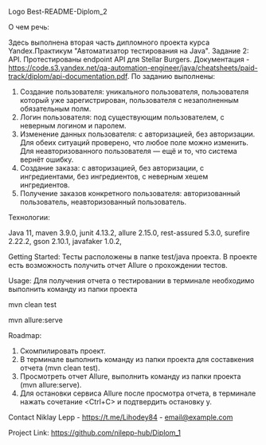 Logo
Best-README-Diplom_2

О чем речь:

Здесь выполнена вторая часть дипломного проекта курса Yandex.Практикум "Автоматизатор тестирования на Java". Задание 2: API. 
Протестированы endpoint API для Stellar Burgers. Документация - https://code.s3.yandex.net/qa-automation-engineer/java/cheatsheets/paid-track/diplom/api-documentation.pdf. 
По заданию выполнены:
1. Создание пользователя: уникального пользователя, пользователя который уже зарегистрирован, пользователя с незаполненным обязательным полм.
2. Логин пользователя: под существующим пользователем, с неверным логином и паролем.
3. Изменение данных пользователя: с авторизацией, без авторизации. Для обеих ситуаций проверено, что любое поле можно изменить. Для неавторизованного пользователя — ещё и то, что система вернёт ошибку.
4. Создание заказа: с авторизацией, без авторизации, с ингредиентами, без ингредиентов, с неверным хешем ингредиентов.
5. Получение заказов конкретного пользователя: авторизованный пользователь, неавторизованный пользователь.

Технологии:

Java 11,
maven 3.9.0,
junit 4.13.2,
allure 2.15.0,
rest-assured 5.3.0,
surefire 2.22.2,
gson 2.10.1,
javafaker 1.0.2,

Getting Started:
Тесты расположены в папке test/java проекта. В проекте есть возможность получить отчет Allure о прохождении тестов.

Usage:
Для получения отчета о тестировании в терминале необходимо выполнить команду из папки проекта

mvn clean test

mvn allure:serve 

Roadmap:
1. Скомпилировать проект.
2. В терминале выполнить команду из папки проекта для составкения отчета (mvn clean test).
3. Просмотреть отчет Allure, выполнить команду из папки проекта (mvn allure:serve).
4. Для остановки сервиса Allure после просмотра отчета, в терминале нажать сочетание <Ctrl+C> и подтвердить остановку y.
 
Contact
Niklay Lepp - https://t.me/Lihodey84 - email@example.com

Project Link: https://github.com/nilepp-hub/Diplom_1
